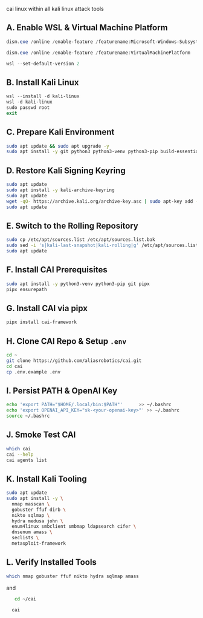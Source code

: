 
cai linux within all kali linux attack tools

## A. Enable WSL & Virtual Machine Platform

```powershell
dism.exe /online /enable-feature /featurename:Microsoft-Windows-Subsystem-Linux /all /norestart

dism.exe /online /enable-feature /featurename:VirtualMachinePlatform           /all /norestart

wsl --set-default-version 2
````

## B. Install Kali Linux

```powershell
wsl --install -d kali-linux
wsl -d kali-linux
sudo passwd root
exit
```

## C. Prepare Kali Environment

```bash
sudo apt update && sudo apt upgrade -y
sudo apt install -y git python3 python3-venv python3-pip build-essential
```

## D. Restore Kali Signing Keyring

```bash
sudo apt update
sudo apt install -y kali-archive-keyring
sudo apt update
wget -qO- https://archive.kali.org/archive-key.asc | sudo apt-key add -
sudo apt update
```

## E. Switch to the Rolling Repository

```bash
sudo cp /etc/apt/sources.list /etc/apt/sources.list.bak
sudo sed -i 's|kali-last-snapshot|kali-rolling|g' /etc/apt/sources.list
sudo apt update
```

## F. Install CAI Prerequisites

```bash
sudo apt install -y python3-venv python3-pip git pipx
pipx ensurepath
```

## G. Install CAI via pipx

```bash
pipx install cai-framework
```

## H. Clone CAI Repo & Setup `.env`

```bash
cd ~
git clone https://github.com/aliasrobotics/cai.git
cd cai
cp .env.example .env
```

## I. Persist PATH & OpenAI Key

```bash
echo 'export PATH="$HOME/.local/bin:$PATH"'      >> ~/.bashrc
echo 'export OPENAI_API_KEY="sk-<your-openai-key>"' >> ~/.bashrc
source ~/.bashrc
```

## J. Smoke Test CAI

```bash
which cai
cai --help
cai agents list
```

## K. Install Kali Tooling

```bash
sudo apt update
sudo apt install -y \
  nmap masscan \
  gobuster ffuf dirb \
  nikto sqlmap \
  hydra medusa john \
  enum4linux smbclient smbmap ldapsearch cifer \
  dnsenum amass \
  seclists \
  metasploit-framework
```

## L. Verify Installed Tools

```bash
which nmap gobuster ffuf nikto hydra sqlmap amass
```

and 

```bash
   cd ~/cai
   ```

```bash
  cai
 ```
